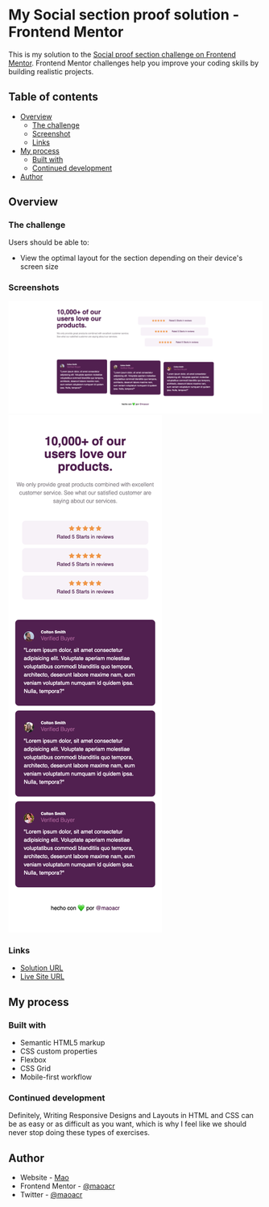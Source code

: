# My Social section proof solution - Frontend Mentor

This is my solution to the [Social proof section challenge on Frontend Mentor](https://www.frontendmentor.io/challenges/social-proof-section-6e0qTv_bA). Frontend Mentor challenges help you improve your coding skills by building realistic projects. 

## Table of contents

- [Overview](#overview)
  - [The challenge](#the-challenge)
  - [Screenshot](#screenshot)
  - [Links](#links)
- [My process](#my-process)
  - [Built with](#built-with)
  - [Continued development](#continued-development)
- [Author](#author)


## Overview

### The challenge

Users should be able to:

- View the optimal layout for the section depending on their device's screen size

### Screenshots

![](./screenshots/desktop-result.png)
![](./screenshots/mobile-result.png)



### Links

- [Solution URL](https://github.com/maoacr/social-sections)
- [Live Site URL](https://maoacr.github.io/social-sections/)

## My process

### Built with

- Semantic HTML5 markup
- CSS custom properties
- Flexbox
- CSS Grid
- Mobile-first workflow

### Continued development

Definitely, Writing Responsive Designs and Layouts in HTML and CSS can be as easy or as difficult as you want, which is why I feel like we should never stop doing these types of exercises.

## Author

- Website - [Mao](https://maoacr.com)
- Frontend Mentor - [@maoacr](https://www.frontendmentor.io/profile/maoacr)
- Twitter - [@maoacr](https://www.twitter.com/maoacr)